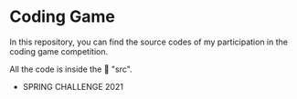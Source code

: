# Coding Game

In this repository, you can find the source codes of my participation in the coding game competition. 

All the code is inside the 📁 "src". 

* SPRING CHALLENGE 2021
